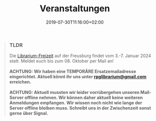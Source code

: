 ﻿---
title: "Veranstaltungen"
date: 2019-07-30T11:16:00+02:00
draft: false
---
> ### TLDR
> Die [Librarium-Freizeit](https://rpg-librarium.de/events/2024-01-03-freizeit/) auf der Freusburg findet vom 3.-7. Januar 2024 statt. Meldet euch bis zum 08. Oktober per Mail an!
\
\
> **ACHTUNG: Wir haben eine TEMPORÄRE Ersatzemailadresse eingerichtet. Aktuell könnt ihr uns unter rpglibrarium@gmail.com erreichen.**
\
\
> **ACHTUNG: Aktuell mussten wir leider vorrübergehen unseren Mail-Server offline nehmen. Wir können daher aktuell keine weiteren Anmeldungen empfangen. Wir wissen noch nicht wie lange der Server offline bleiben muss. Schreibt uns in der Zwischenzeit sonst gerne über Signal.**
<!----
> Die [SchwefeldrAachen Con](https://rpg-librarium.de/events/2023-09-02-schwefeldraachen-con/) 2023 findet am Wochenende vom 02.-03. September 2023 in den Räumen der [meffi.s](https://www.meffis.org/die-4-raumeinheiten/) in der Mefferdatistraße 14-18 statt! Mehr dazu in Kürze!<br><br>
> **UPDATE #1:** Inzwischen gibt es ein [Pad](https://etherpad.fachschaften.rwth-aachen.de/p/Schwefeldraachen-Con-2023), über welches Rollenspielrunden & Co. angekündigt werden können! Seid dabei und spielleitet auf der Schwefeldraachen-Con! <br><br>
> **UPDATE #2:** Die ersten Programmpunkte stehen fest! Schaut mal [hier](https://rpg-librarium.de/events/2023-09-02-schwefeldraachen-con/)! Weitere Updates folgen!
--->
